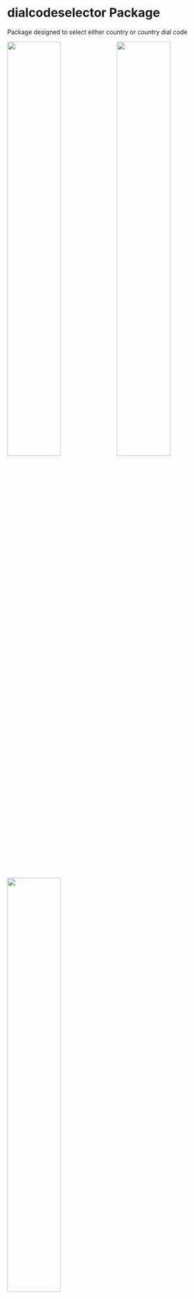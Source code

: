 # dialcodeselector Package

Package designed to select either country or country dial code

<img src="https://github.com/Hackman-Adu/CountryCodePicker/assets/59240626/a5469a8b-7d98-4a09-8558-09ca14fc3207" width="49.5%" /> <img src="https://github.com/Hackman-Adu/CountryCodePicker/assets/59240626/c00fe7da-3e98-451a-9862-021f49140669" width="49.5%" /><img src="https://github.com/Hackman-Adu/CountryCodePicker/assets/59240626/b74ca391-678b-48c1-9d03-65edc496f086" width="49.5%" />

## pubspec.yaml

```yaml
dialcodeselector: <last version>
```

## import

```dart
import 'package:dialcodeselector/dialcodeselector.dart';
```

## Simple example

```dart
//Define your default country
Country? defaultCountry = DialCodeSelector.getCountryByDialCode(dialCode: "233");

//implement callback
  void onCountrySelected(Country? country) {
    defaultCountry = country;
    setState(() {});
  }

// Define theme for the country code picker
  DialCodeSelectorTheme get selectorTheme =>
      DialCodeSelectorTheme(titleColor: Colors.blueGrey);

void showCountryPicker()async{
 await DialCodeSelector.selectCountry(BuildContext,
                            selectorTheme: selectorTheme,
                            initialShortName: defaultCountry?.countryShortName,
                            onCountrySelected: onCountrySelected);
}
```

## Features

- Selecting a country dial code
- Selecting a country
- Returns selected Country name, logo, shortname and dial code
- Get country by shortname
- Get country by dialcode
